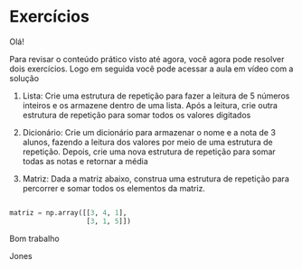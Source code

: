 <h1>Exercícios</h1>
Olá!

Para revisar o conteúdo prático visto até agora, você agora pode resolver dois exercícios. Logo em seguida você pode acessar a aula em vídeo com a solução

1. Lista: Crie uma estrutura de repetição para fazer a leitura de 5 números inteiros e os armazene dentro de uma lista. Após a leitura, crie outra estrutura de repetição para somar todos os valores digitados



2. Dicionário: Crie um dicionário para armazenar o nome e a nota de 3 alunos, fazendo a leitura dos valores por meio de uma estrutura de repetição. Depois, crie uma nova estrutura de repetição para somar todas as notas e retornar a média



3. Matriz: Dada a matriz abaixo, construa uma estrutura de repetição para percorrer e somar todos os elementos da matriz.

~~~python

matriz = np.array([[3, 4, 1],
                   [3, 1, 5]])

~~~


Bom trabalho

Jones
